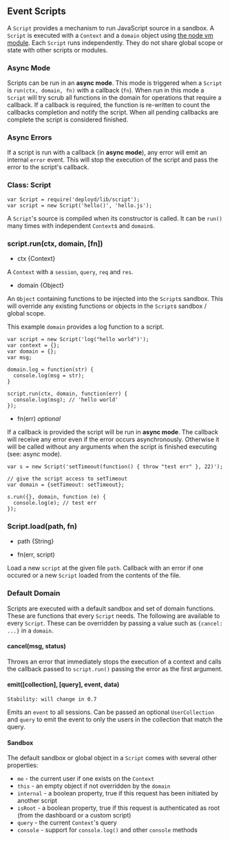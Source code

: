 <!--{
  title: 'Event Scripts',
  tags: ['event', 'scripts']
}-->

## Event Scripts

A `Script` provides a mechanism to run JavaScript source in a sandbox. A `Script` is executed with a `Context` and a `domain` object using [the node vm module](http://nodejs.org/api/vm.html). Each `Script` runs independently. They do not share global scope or state with other scripts or modules.

### Async Mode

Scripts can be run in an **async mode**. This mode is triggered when a `Script` is `run(ctx, domain, fn)` with a callback (`fn`). When run in this mode a `Script` will try scrub all functions in the domain for operations that require a callback. If a callback is required, the function is re-written to count the callbacks completion and notify the script. When all pending callbacks are complete the script is considered finished.

### Async Errors

If a script is run with a callback (in **async mode**), any error will emit an internal `error` event. This will stop the execution of the script and pass the error to the script's callback.

### Class: Script

    var Script = require('deployd/lib/script');
    var script = new Script('hello()', 'hello.js');

A `Script`'s source is compiled when its constructor is called. It can be `run()` many times with independent `Context`s and `domain`s.

### script.run(ctx, domain, [fn]) <!-- ref -->

* ctx {Context}

A `Context` with a `session`, `query`, `req` and `res`.

* domain {Object}

An `Object` containing functions to be injected into the `Script`s sandbox. This will override any existing functions or objects in the `Script`s sandbox / global scope.

This example `domain` provides a log function to a script.

    var script = new Script('log("hello world")');
    var context = {};
    var domain = {};
    var msg;

    domain.log = function(str) {
      console.log(msg = str);
    }

    script.run(ctx, domain, function(err) {
      console.log(msg); // 'hello world'
    });

* fn(err) *optional*

If a callback is provided the script will be run in **async mode**. The callback will receive any error even if the error occurs asynchronously. Otherwise it will be called without any arguments when the script is finished executing (see: async mode).

    var s = new Script('setTimeout(function() { throw "test err" }, 22)');
  
    // give the script access to setTimeout
    var domain = {setTimeout: setTimeout};
  
    s.run({}, domain, function (e) {
      console.log(e); // test err
    });
    
### Script.load(path, fn) <!-- ref -->

* path {String}

* fn(err, script)

Load a new `script` at the given file `path`. Callback with an error if one occured or a new `Script` loaded from the contents of the file.
    
### Default Domain

Scripts are executed with a default sandbox and set of domain functions. These are functions that every `Script` needs. The following are available to every `Script`. These can be overridden by passing a value such as `{cancel: ...}` in a `domain`.

#### cancel(msg, status) <!-- ref -->

Throws an error that immediately stops the execution of a context and calls the callback passed to `script.run()` passing the error as the first argument. 

#### emit([collection], [query], event, data) <!-- ref -->

    Stability: will change in 0.7

Emits an `event` to all sessions. Can be passed an optional `UserCollection` and `query` to emit the event to only the users in the collection that match the query.

#### Sandbox

The default sandbox or global object in a `Script` comes with several other properties:

 - `me` - the current user if one exists on the `Context`
 - `this` - an empty object if not overridden by the `domain`
 - `internal` - a boolean property, true if this request has been initiated by another script
 - `isRoot` - a boolean property, true if this request is authenticated as root (from the dashboard or a custom script)
 - `query` - the current `Context`'s query
 - `console` - support for `console.log()` and other `console` methods
